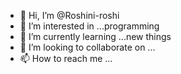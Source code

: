 - 👋 Hi, I’m @Roshini-roshi
- 👀 I’m interested in ...programming
- 🌱 I’m currently learning ...new things
- 💞️ I’m looking to collaborate on ...
- 📫 How to reach me ...

<!---
Roshini-roshi/Roshini-roshi is a ✨ special ✨ repository because its `README.md` (this file) appears on your GitHub profile.
You can click the Preview link to take a look at your changes.
--->
